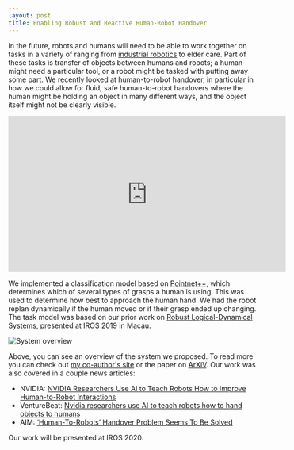```yaml
---
layout: post
title: Enabling Robust and Reactive Human-Robot Handover
---
```


In the future, robots and humans will need to be able to work together on tasks in a variety of ranging from [industrial robotics](https://www.youtube.com/watch?v=xO1xpLy3VGQ) to elder care. Part of these tasks is transfer of objects between humans and robots; a human might need a particular tool, or a robot might be tasked with putting away some part. We recently looked at human-to-robot handover, in particular in how we could allow for fluid, safe human-to-robot handovers where the human might be holding an object in many different ways, and the object itself might not be clearly visible.

<iframe width="560" height="315" src="https://www.youtube.com/embed/vrwKAmZF9uM" frameborder="0" allow="accelerometer; autoplay; encrypted-media; gyroscope; picture-in-picture" allowfullscreen></iframe>

We implemented a classification model based on [Pointnet++](https://arxiv.org/abs/1706.02413), which determines which of several types of grasps a human is using. This was used to determine how best to approach the human hand. We had the robot replan dynamically if the human moved or if their grasp ended up changing. The task model was based on our prior work on [Robust Logical-Dynamical Systems](https://arxiv.org/abs/1908.01896), presented at IROS 2019 in Macau.

![System overview]({{site.baseurl}}images/wyang_handover_overview.png)

Above, you can see an overview of the system we proposed. To read more you can check out [my co-author's site](http://wyang.me/handovers/) or the paper on [ArXiV](https://arxiv.org/abs/2003.06000). Our work was also covered in a couple news articles:
  - NVIDIA: [NVIDIA Researchers Use AI to Teach Robots How to Improve Human-to-Robot Interactions](https://news.developer.nvidia.com/nvidia-researchers-use-ai-to-teach-robots-how-to-improve-human-to-robot-interactions/)
  - VentureBeat: [Nvidia researchers use AI to teach robots how to hand objects to humans](https://venturebeat.com/2020/03/16/nvidia-researchers-use-ai-to-teach-robots-how-to-hand-objects-to-humans/)
  - AIM: [‘Human-To-Robots’ Handover Problem Seems To Be Solved ](https://analyticsindiamag.com/human-to-robots-handover-problem-seems-to-be-solved/)
  
Our work will be presented at IROS 2020.